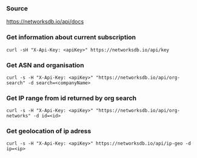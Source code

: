 ### Source
https://networksdb.io/api/docs

### Get information about current subscription
```
curl -sH "X-Api-Key: <apiKey>" https://networksdb.io/api/key
```

### Get ASN and organisation
```
curl -s -H "X-Api-Key: <apiKey>" "https://networksdb.io/api/org-search" -d search=<companyName>
```

### Get IP range from id returned by org search
```
curl -s -H "X-Api-Key: <apiKey>" "https://networksdb.io/api/org-networks" -d id=<id>
```

### Get geolocation of ip adress
```
curl -s -H "X-Api-Key: <apiKey>" https://networksdb.io/api/ip-geo -d ip=<ip>
```


